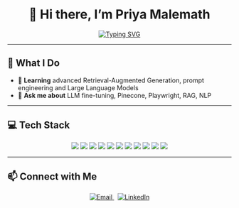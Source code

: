 <h1 align="center">
  👋 Hi there, I’m Priya Malemath
</h1>

<p align="center">
  <a href="https://github.com/priya-malemath">
    <img src="https://readme-typing-svg.herokuapp.com?font=Fira+Code&pause=1000&color=00FFDD&width=600&lines=Computer+Science+Engineer;AI%2FML+Enthusiast;Building+Healthcare+AI+Pipelines" alt="Typing SVG" />
  </a>
</p>
</p>

---

## 🚀 What I Do
- 🌱 **Learning** advanced Retrieval-Augmented Generation, prompt engineering and Large Language Models
- 💬 **Ask me about** LLM fine-tuning, Pinecone, Playwright, RAG, NLP

---

## 💻 Tech Stack

<p align="center">
  <!-- Languages -->
  <img src="https://img.shields.io/badge/Python-3776AB?style=for-the-badge&logo=python&logoColor=white" />
  <img src="https://img.shields.io/badge/SQL-4479A1?style=for-the-badge&logo=mysql&logoColor=white" />
  <img src="https://img.shields.io/badge/C++-00599C?style=for-the-badge&logo=c%2B%2B&logoColor=white" />

  <!-- AI/ML -->
  <img src="https://img.shields.io/badge/OpenAI-F43278?style=for-the-badge&logo=openai&logoColor=white" />
  <img src="https://img.shields.io/badge/TensorFlow-FF6F00?style=for-the-badge&logo=tensorflow&logoColor=white" />
  <img src="https://img.shields.io/badge/PyTorch-EE4C2C?style=for-the-badge&logo=pytorch&logoColor=white" />
  <img src="https://img.shields.io/badge/Hugging%20Face-FFA8E0?style=for-the-badge&logo=huggingface&logoColor=white" />

  <!-- Data & DevOps -->
  <img src="https://img.shields.io/badge/PostgreSQL-316192?style=for-the-badge&logo=postgresql&logoColor=white" />
  <img src="https://img.shields.io/badge/Pinecone-6D52FF?style=for-the-badge&logo=pinecone&logoColor=white" />
  <img src="https://img.shields.io/badge/Playwright-694ED6?style=for-the-badge&logo=playwright&logoColor=white" />
  <img src="https://img.shields.io/badge/GitHub-D51F2D?style=for-the-badge&logo=github&logoColor=white" />
</p>


---

## 📫 Connect with Me

<p align="center">
  <a href="mailto:mpriya1043@gmail.com">
    <img src="https://img.shields.io/badge/Email-D14836?style=for-the-badge&logo=gmail&logoColor=white" alt="Email" />
  </a>
  &nbsp;
  <a href="https://www.linkedin.com/in/priya-m-918a27248/">
    <img src="https://img.shields.io/badge/LinkedIn-0077B5?style=for-the-badge&logo=linkedin&logoColor=white" alt="LinkedIn" />
  </a>
</p>
